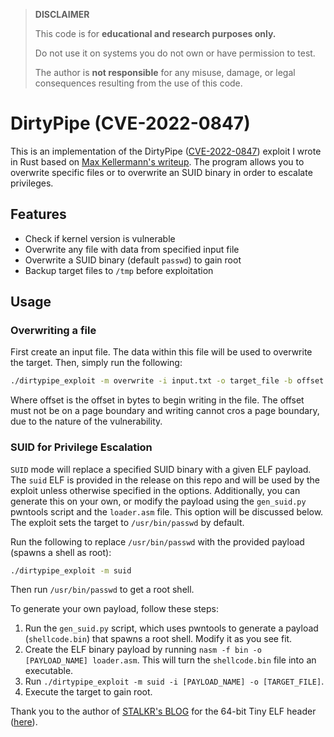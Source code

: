> **DISCLAIMER**
>
> This code is for **educational and research purposes only.** 
>
> Do not use it on systems you do not own or have permission to test.
>
> The author is **not responsible** for any misuse, damage, or legal consequences resulting from the use of this code.

# DirtyPipe (CVE-2022-0847)
This is an implementation of the DirtyPipe ([CVE-2022-0847](https://nvd.nist.gov/vuln/detail/cve-2022-0847)) exploit I wrote in Rust based on [Max Kellermann's writeup](https://dirtypipe.cm4all.com/).
The program allows you to overwrite specific files or to overwrite an SUID binary in order to escalate privileges.

## Features
- Check if kernel version is vulnerable
- Overwrite any file with data from specified input file
- Overwrite a SUID binary (default `passwd`) to gain root
- Backup target files to `/tmp` before exploitation

## Usage
### Overwriting a file
First create an input file. The data within this file will be used to overwrite the target. Then, simply run the following:

```bash
./dirtypipe_exploit -m overwrite -i input.txt -o target_file -b offset
```

Where offset is the offset in bytes to begin writing in the file. The offset must not be on a page boundary and writing cannot cros a page boundary, due to the nature of the vulnerability.

### SUID for Privilege Escalation
`SUID` mode will replace a specified SUID binary with a given ELF payload. The `suid` ELF is provided in the release on this repo and will be used by the exploit unless otherwise specified in the options.
Additionally, you can generate this on your own, or modify the payload using the `gen_suid.py` pwntools script and the `loader.asm` file. This option will be discussed below.
The exploit sets the target to `/usr/bin/passwd` by default.

Run the following to replace `/usr/bin/passwd` with the provided payload (spawns a shell as root):
```bash
./dirtypipe_exploit -m suid
```

Then run `/usr/bin/passwd` to get a root shell.

To generate your own payload, follow these steps:
1. Run the `gen_suid.py` script, which uses pwntools to generate a payload (`shellcode.bin`) that spawns a root shell. Modify it as you see fit.
2. Create the ELF binary payload by running `nasm -f bin -o [PAYLOAD_NAME] loader.asm`. This will turn the `shellcode.bin` file into an executable.
3. Run `./dirtypipe_exploit -m suid -i [PAYLOAD_NAME] -o [TARGET_FILE]`.
4. Execute the target to gain root.

Thank you to the author of [STALKR's BLOG](https://blog.stalkr.net/) for the 64-bit Tiny ELF header ([here](https://blog.stalkr.net/2014/10/tiny-elf-3264-with-nasm.html)).